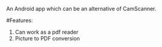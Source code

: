 An Android app which can be an alternative of CamScanner.

#Features: 
1. Can work as a pdf reader
2. Picture to PDF conversion
